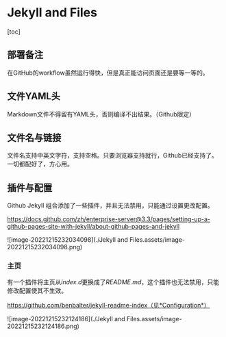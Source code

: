 # Jekyll and Files

[toc]


## 部署备注

在GitHub的workflow虽然运行得快，但是真正能访问页面还是要等一等的。

## 文件YAML头

Markdown文件不得留有YAML头，否则编译不出结果。（Github限定）

## 文件名与链接

文件名支持中英文字符，支持空格。只要浏览器支持就行，Github已经支持了。一切都配好了，方心用。

## 插件与配置

Github Jekyll 组合添加了一些插件，并且无法禁用，只能通过设置更改配置。

https://docs.github.com/zh/enterprise-server@3.3/pages/setting-up-a-github-pages-site-with-jekyll/about-github-pages-and-jekyll

![image-20221215232034098](./Jekyll and Files.assets/image-20221215232034098.png)

### 主页

有一个插件将主页从*index.d*更换成了*README.md*，这个插件也无法禁用，只能修改配置使其不生效。

https://github.com/benbalter/jekyll-readme-index（见*Configuration*）

![image-20221215232124186](./Jekyll and Files.assets/image-20221215232124186.png)